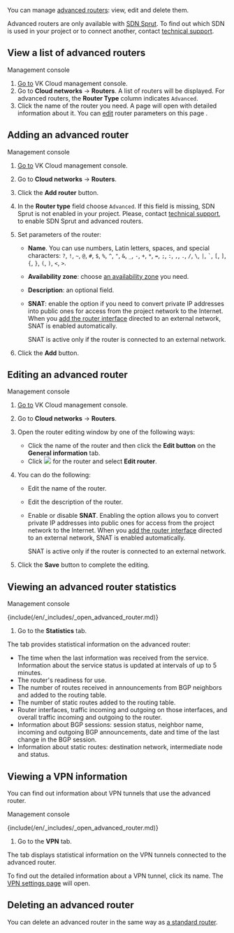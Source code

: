 You can manage [advanced routers](../../../concepts/router#advanced_router_capabilities): view, edit and delete them.

Advanced routers are only available with [SDN Sprut](../../../concepts/architecture#sdns_used). To find out which SDN is used in your project or to connect another, contact [technical support](mailto:support@mcs.mail.ru).

## View a list of advanced routers

<tabs>
<tablist>
<tab>Management console</tab>
</tablist>
<tabpanel>

1. [Go to](https://msk.cloud.vk.com/app/en/) VK Cloud management console.
1. Go to **Cloud networks** → **Routers**. A list of routers will be displayed. For advanced routers, the **Router Type** column indicates `Advanced`.
1. Click the name of the router you need. A page will open with detailed information about it. You can [edit](#editing_an_advanced_router) router parameters on this page .

</tabpanel>
</tabs>

## Adding an advanced router

<tabs>
<tablist>
<tab>Management console</tab>
</tablist>
<tabpanel>

1. [Go to](https://msk.cloud.vk.com/app/en/) VK Cloud management console.
1. Go to **Cloud networks** → **Routers**.
1. Click the **Add router** button.
1. In the **Router type** field choose `Advanced`. If this field is missing, SDN Sprut is not enabled in your project. Please, contact [technical support](mailto:support@mcs.mail.ru), to enable SDN Sprut and advanced routers.
1. Set parameters of the router:

   - **Name**. You can use numbers, Latin letters, spaces, and special characters: `?`, `!`, `~`, `@`, `#`, `$`, `%`, `^`, `"`, `&`, `_`, `-`, `+`, `*`, `=`, `;`, `:`, `,`, `.`, `/`, `\`, `|`, `` ` ``, `[`, `]`, `{`, `}`, `(`, `)`, `<`, `>`.
   - **Availability zone**: choose [an availability zone](/en/intro/start/concepts/architecture#az) you need.
   - **Description**: an optional field.
   - **SNAT**: enable the option if you need to convert private IP addresses into public ones for access from the project network to the Internet. When you [add the router interface](../manage-interfaces#adding_interfaces_of_advanced_router) directed to an external network, SNAT is enabled automatically.

      <warn>
      SNAT is active only if the router is connected to an external network.
      </warn>

1. Click the **Add** button.

</tabpanel>
</tabs>

## Editing an advanced router

<tabs>
<tablist>
<tab>Management console</tab>
</tablist>
<tabpanel>

1. [Go to](https://msk.cloud.vk.com/app/en/) VK Cloud management console.
1. Go to **Cloud networks** → **Routers**.
1. Open the router editing window by one of the following ways:

   - Click the name of the router and then click the **Edit button** on the **General information** tab.
   - Click ![ ](/en/assets/more-icon.svg "inline") for the router and select **Edit router**.

1. You can do the following:

   - Edit the name of the router.
   - Edit the description of the router.
   - Enable or disable **SNAT**. Enabling the option allows you to convert private IP addresses into public ones for access from the project network to the Internet. When you [add the router interface](../manage-interfaces#adding_interfaces_of_advanced_router) directed to an external network, SNAT is enabled automatically.

      <warn>
      SNAT is active only if the router is connected to an external network.
      </warn>

1. Click the **Save** button to complete the editing.

</tabpanel>
</tabs>

## Viewing an advanced router statistics

<tabs>
<tablist>
<tab>Management console</tab>
</tablist>
<tabpanel>

{include(/en/_includes/_open_advanced_router.md)}

1. Go to the **Statistics** tab.

The tab provides statistical information on the advanced router:

- The time when the last information was received from the service. Information about the service status is updated at intervals of up to 5 minutes.
- The router's readiness for use.
- The number of routes received in announcements from BGP neighbors and added to the routing table.
- The number of static routes added to the routing table.
- Router interfaces, traffic incoming and outgoing on those interfaces, and overall traffic incoming and outgoing to the router.
- Information about BGP sessions: session status, neighbor name, incoming and outgoing BGP announcements, date and time of the last change in the BGP session.
- Information about static routes: destination network, intermediate node and status.

</tabpanel>
</tabs>

## Viewing a VPN information

You can find out information about VPN tunnels that use the advanced router.

<tabs>
<tablist>
<tab>Management console</tab>
</tablist>
<tabpanel>

{include(/en/_includes/_open_advanced_router.md)}

1. Go to the **VPN** tab.

The tab displays statistical information on the VPN tunnels connected to the advanced router.

To find out the detailed information about a VPN tunnel, click its name. The [VPN settings page](../../vpn) will open.

</tabpanel>
</tabs>

## Deleting an advanced router

You can delete an advanced router in the same way as [a standard router](../../router#removing_the_router).
